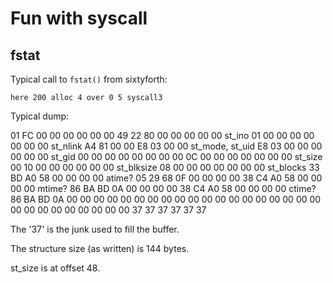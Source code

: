 # Fun with syscall

## fstat

Typical call to `fstat()` from sixtyforth:

```
here 200 alloc 4 over 0 5 syscall3
```

Typical dump:

01 FC 00 00 00 00 00 00
49 22 80 00 00 00 00 00 st_ino
01 00 00 00 00 00 00 00 st_nlink
A4 81 00 00 E8 03 00 00 st_mode, st_uid
E8 03 00 00 00 00 00 00 st_gid
00 00 00 00 00 00 00 00
0C 00 00 00 00 00 00 00 st_size
00 10 00 00 00 00 00 00 st_blksize
08 00 00 00 00 00 00 00 st_blocks
33 BD A0 58 00 00 00 00 atime?
05 29 68 0F 00 00 00 00
38 C4 A0 58 00 00 00 00 mtime?
86 BA BD 0A 00 00 00 00
38 C4 A0 58 00 00 00 00 ctime?
86 BA BD 0A 00 00 00 00
00 00 00 00 00 00 00 00
00 00 00 00 00 00 00 00
00 00 00 00 00 00 00 00 37 37 37 37 37 37

The '37' is the junk used to fill the buffer.

The structure size (as written) is 144 bytes.

st_size is at offset 48.
